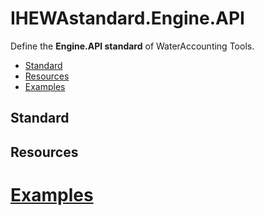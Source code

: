# IHEWAstandard.Engine.API

Define the **Engine.API standard** of WaterAccounting Tools.

  - [Standard](#standard)
  - [Resources](#resources)
  - [Examples](#examples)


## Standard


## Resources


# [Examples](examples/README.md#api)

